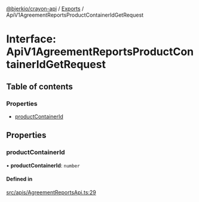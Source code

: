 [@bjerkio/crayon-api](../README.md) / [Exports](../modules.md) / ApiV1AgreementReportsProductContainerIdGetRequest

# Interface: ApiV1AgreementReportsProductContainerIdGetRequest

## Table of contents

### Properties

- [productContainerId](ApiV1AgreementReportsProductContainerIdGetRequest.md#productcontainerid)

## Properties

### productContainerId

• **productContainerId**: `number`

#### Defined in

[src/apis/AgreementReportsApi.ts:29](https://github.com/bjerkio/crayon-api-js/blob/22cd66d/src/apis/AgreementReportsApi.ts#L29)
